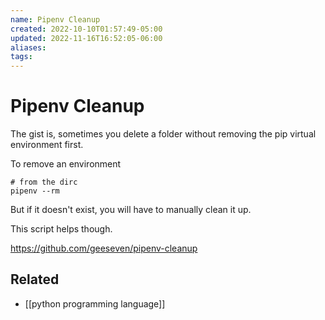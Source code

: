 ```yaml
---
name: Pipenv Cleanup
created: 2022-10-10T01:57:49-05:00
updated: 2022-11-16T16:52:05-06:00
aliases: 
tags: 
---
```

# Pipenv Cleanup

The gist is, sometimes you delete a folder without removing the pip virtual environment first.

To remove an environment
```shell
# from the dirc
pipenv --rm
```

But if it doesn't exist, you will have to manually clean it up.

This script helps though.

https://github.com/geeseven/pipenv-cleanup


## Related
- [[python programming language]]
